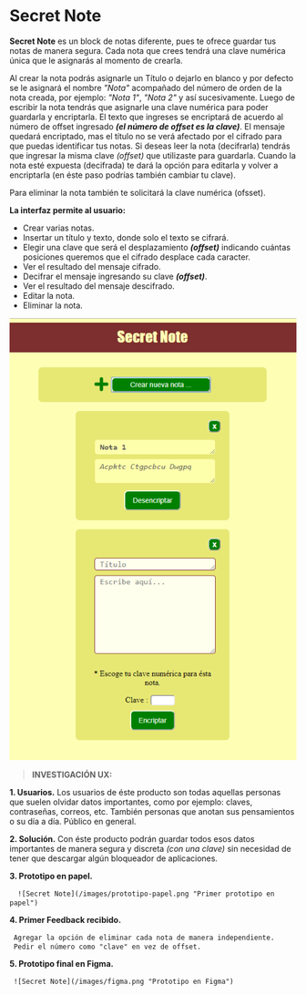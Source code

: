 # Secret Note

**Secret Note** es un block de notas diferente, pues te ofrece guardar tus notas de manera segura.
Cada nota que crees tendrá una clave numérica única que le asignarás al momento de crearla.

Al crear la nota podrás asignarle un Título o dejarlo en blanco y por defecto se le asignará el nombre _"Nota"_ 
acompañado del número de orden de la nota creada, por ejemplo: _"Nota 1"_, _"Nota 2"_ y así sucesivamente.
Luego de escribir la nota tendrás que asignarle una clave numérica para poder guardarla y encriptarla.
El texto que ingreses se encriptará de acuerdo al número de offset ingresado _**(el número de offset es la clave)**_.
El mensaje quedará encriptado, mas el título no se verá afectado por el cifrado para que puedas identificar tus notas.
Si deseas leer la nota (decifrarla) tendrás que ingresar la misma clave _(offset)_ que utilizaste para guardarla. Cuando
la nota esté expuesta (decifrada) te dará la opción para editarla y volver a encriptarla (en éste paso podrías también
cambiar tu clave).

Para eliminar la nota también te solicitará la clave numérica (ofsset).

**La interfaz permite al usuario:**

* Crear varias notas.
* Insertar un título y texto, donde solo el texto se cifrará.
* Elegir una clave que será el desplazamiento _**(offset)**_ indicando cuántas posiciones queremos que
  el cifrado desplace cada caracter.
* Ver el resultado del mensaje cifrado.
* Decifrar el mensaje ingresando su clave _**(offset)**_.
* Ver el resultado del mensaje descifrado.
* Editar la nota.
* Eliminar la nota.

![Secret Note](/images/secret-note.png "Secret Note")

 > **INVESTIGACIÓN UX:**

  **1. Usuarios.**
     Los usuarios de éste producto son todas aquellas personas que suelen olvidar datos
     importantes, como por ejemplo: claves, contraseñas, correos, etc.
     También personas que anotan sus pensamientos o su día a día.
     Público en general.
     
  **2. Solución.**
     Con éste producto podrán guardar todos esos datos importantes de manera segura y discreta _(con una clave)_
     sin necesidad de tener que descargar algún bloqueador de aplicaciones.
     
  **3. Prototipo en papel.**
     
      ![Secret Note](/images/prototipo-papel.png "Primer prototipo en papel")
     
  **4. Primer Feedback recibido.**
  
     Agregar la opción de eliminar cada nota de manera independiente.
     Pedir el número como "clave" en vez de offset.

  **5. Prototipo final en Figma.**
     
     ![Secret Note](/images/figma.png "Prototipo en Figma")
     
     
